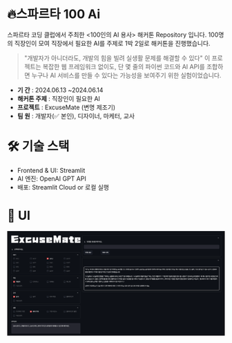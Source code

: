 # 🔥스파르타 100 Ai
스파르타 코딩 클럽에서 주최한 <100인의 AI 용사> 해커톤 Repository 입니다.
100명의 직장인이 모여 직장에서 필요한 AI를 주제로 1박 2일로 해커톤을 진행했습니다.

> "개발자가 아니더라도, 개발의 힘을 빌려 실생활 문제를 해결할 수 있다"
이 프로젝트는 복잡한 웹 프레임워크 없이도, 단 몇 줄의 파이썬 코드와 AI API를 조합하면 누구나 AI 서비스를 만들 수 있다는 가능성을 보여주기 위한 실험이었습니다.

- **기 간** : 2024.06.13 ~2024.06.14
- **해커톤 주제** : 직장인이 필요한 AI
- **프로젝트** : ExcuseMate (변명 제조기)
- **팀 원** : 개발자(✅ 본인), 디자이너, 마케터, 교사

# 🛠 기술 스택
- Frontend & UI: Streamlit
- AI 엔진: OpenAI GPT API
- 배포: Streamlit Cloud or 로컬 실행

# 🎨 UI
![변명제조AI](https://github.com/Kook-s/AI-100/blob/main/doc/img01.png)


